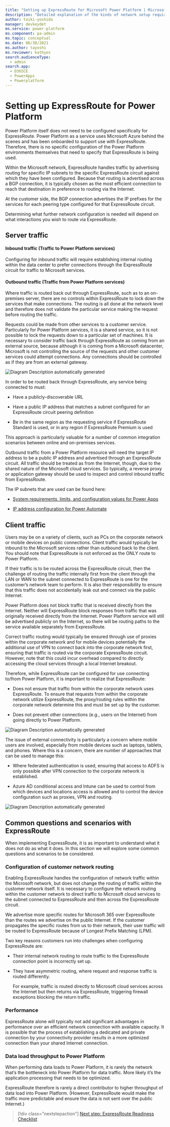 ```yaml
---
title: "Setting up ExpressRoute for Microsoft Power Platform | MicrosoftDocs"
description: "Detailed explanation of the kinds of network setup required for enabling ExpressRoute with Microsoft Power Platform"
author: taiki-yoshida
manager: devkeydet
ms.service: power-platform
ms.component: pa-admin
ms.topic: conceptual
ms.date: 06/30/2021
ms.author: tayoshi
ms.reviewer: kathyos
search.audienceType: 
  - admin
search.app: 
  - D365CE
  - PowerApps
  - Powerplatform
---
```


# Setting up ExpressRoute for Power Platform

Power Platform itself does not need to be configured specifically for
ExpressRoute. Power Platform as a service uses Microsoft Azure behind the scenes
and has been onboarded to support use with ExpressRoute. Therefore, there is no
specific configuration of the Power Platform environments themselves that need
to specify that ExpressRoute is being used.

Within the Microsoft network, ExpressRoute handles traffic by advertising
routing for specific IP subnets to the specific ExpressRoute circuit against
which they have been configured. Because that routing is advertised across a BGP
connection, it is typically chosen as the most efficient connection to reach
that destination in preference to routing via the Internet.

At the customer side, the BGP connection advertises the IP prefixes for the
services for each peering type configured for that ExpressRoute circuit.

Determining what further network configuration is needed will depend on what
interactions you wish to route via ExpressRoute.

## Server traffic

#### Inbound traffic (Traffic to Power Platform services)

Configuring for inbound traffic will require establishing internal routing
within the data center to prefer connections through the ExpressRoute circuit
for traffic to Microsoft services.

#### Outbound traffic (Traffic from Power Platform services)

Where traffic is routed back out through ExpressRoute, such as to an on-premises
server, there are no controls within ExpressRoute to lock down the services that
make connections. The routing is all done at the network level and therefore
does not validate the particular service making the request before routing the
traffic.

Requests could be made from other services to a customer service. Particularly
for Power Platform services, it is a shared service, so it is not possible to
lock the requests down to a particular set of machines. It is necessary to
consider traffic back through ExpressRoute as coming from an external source,
because although it is coming from a Microsoft datacenter, Microsoft is not
controlling the source of the requests and other customer services could attempt
connections. Any connections should be controlled as if they are from an
external gateway.

![Diagram Description automatically generated](media/4b711e6361c08e609fe203a355c37d5b.png)

In order to be routed back through ExpressRoute, any service being connected to
must:

-   Have a publicly-discoverable URL

-   Have a public IP address that matches a subnet configured for an
    ExpressRoute circuit peering definition

-   Be in the same region as the requesting service if ExpressRoute Standard is
    used, or in any region if ExpressRoute Premium is used

This approach is particularly valuable for a number of common integration
scenarios between online and on-premises services.

Outbound traffic from a Power Platform resource will need the target IP address
to be a public IP address and advertised through an ExpressRoute circuit. All
traffic should be treated as from the Internet, though, due to the shared nature
of the Microsoft cloud services. So typically, a reverse proxy or application
gateway should be used to inspect and control inbound traffic from ExpressRoute.

The IP subnets that are used can be found here:

-   [System requirements, limits, and configuration values for Power
    Apps](https://docs.microsoft.com/en-us/powerapps/maker/canvas-apps/limits-and-config#ip-addresses)

-   [IP address configuration for Power
    Automate](https://docs.microsoft.com/en-us/power-automate/ip-address-configuration#connectors)

## Client traffic

Users may be on a variety of clients, such as PCs on the corporate network or
mobile devices on public connections. Client traffic would typically be inbound
to the Microsoft services rather than outbound back to the client. You should
note that ExpressRoute is not enforced as the ONLY route to Power Platform.

If their traffic is to be routed across the ExpressRoute circuit, then the
challenge of routing the traffic internally first from the client through the
LAN or WAN to the subnet connected to ExpressRoute is one for the customer’s
network team to perform. It is also their responsibility to ensure that this
traffic does not accidentally leak out and connect via the public Internet.

Power Platform does not block traffic that is received directly from the
Internet. Neither will ExpressRoute block responses from traffic that was
originally received directly from the Internet. Power Platform service will
still be advertised publicly on the Internet, so there will be routing paths to
the service available separately from ExpressRoute.

Correct traffic routing would typically be ensured through use of proxies within
the corporate network and for mobile devices potentially the additional use of
VPN to connect back into the corporate network first, ensuring that traffic is
routed via the corporate ExpressRoute circuit. However, note that this could
incur overhead compared to directly accessing the cloud services through a local
Internet breakout.

Therefore, while ExpressRoute can be configured for use connecting to/from Power
Platform, it is important to realize that ExpressRoute:

-   Does not ensure that traffic from within the corporate network uses
    ExpressRoute. To ensure that requests from within the corporate network
    utilize ExpressRoute, the proxy/routing rules within the corporate network
    determine this and must be set up by the customer.

-   Does not prevent other connections (e.g., users on the Internet) from going
    directly to Power Platform.

![Diagram Description automatically generated](media/e5e666431c7762e6bbe32f4766ec2b9b.png)

The issue of external connectivity is particularly a concern where mobile users
are involved, especially from mobile devices such as laptops, tablets, and
phones. Where this is a concern, there are number of approaches that can be used
to manage this:

-   Where federated authentication is used, ensuring that access to ADFS is only
    possible after VPN connection to the corporate network is established.

-   Azure AD conditional access and Intune can be used to control from which
    devices and locations access is allowed and to control the device
    configuration such as proxies, VPN and routing.

![Diagram Description automatically generated](media/73bc178ef10d1596348f04599dba5d5d.png)

## Common questions and scenarios with ExpressRoute

When implementing ExpressRoute, it is as important to understand what it does
not do as what it does. In this section we will explore some common questions
and scenarios to be considered.

### Configuration of customer network routing

Enabling ExpressRoute handles the configuration of network traffic within the
Microsoft network, but does not change the routing of traffic within the
customer network itself. It is necessary to configure the network routing within
the customer network to direct traffic to Microsoft cloud services to the subnet
connected to ExpressRoute and then across the ExpressRoute circuit.

We advertise more specific routes for Microsoft 365 over ExpressRoute than the
routes we advertise on the public Internet. If the customer propagates the
specific routes from us to their network, their user traffic will be routed to
ExpressRoute because of Longest Prefix Matching (LPM).

Two key reasons customers run into challenges when configuring ExpressRoute are:

-   Their internal network routing to route traffic to the ExpressRoute
    connection point is incorrectly set up.

-   They have asymmetric routing, where request and response traffic is routed
    differently.

    For example, traffic is routed directly to Microsoft cloud services across
    the Internet but then returns via ExpressRoute, triggering firewall
    exceptions blocking the return traffic.

### Performance

ExpressRoute alone will typically not add significant advantages in performance
over an efficient network connection with available capacity. It is possible
that the process of establishing a dedicated and private connection by your
connectivity provider results in a more optimized connection than your shared
Internet connection.

### Data load throughput to Power Platform

When performing data loads to Power Platform, it is rarely the network that’s
the bottleneck into Power Platform for data traffic. More likely it’s the
application processing that needs to be optimized.

ExpressRoute therefore is rarely a direct contributor to higher throughput of
data load into Power Platform. (However, ExpressRoute would make the traffic
more predictable and ensure the data is not sent over the public Internet.)

> [!div class="nextstepaction"]
> [Next step: ExpressRoute Readiness Checklist](checklist.md)